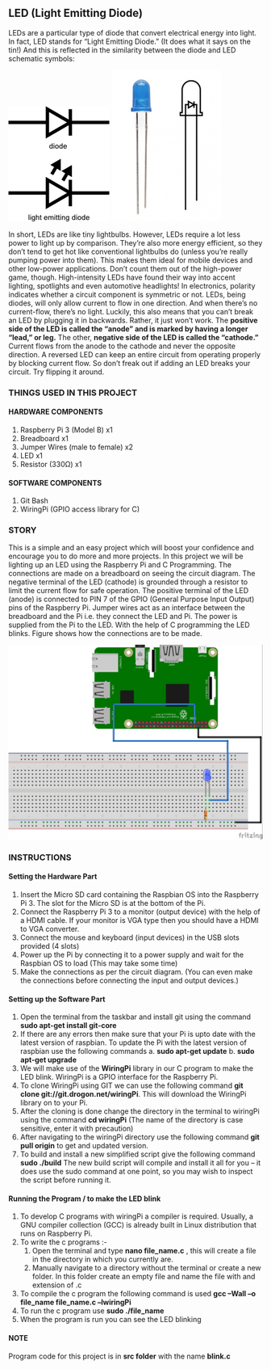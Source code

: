 ## LED (Light Emitting Diode)

LEDs are a particular type of diode that convert electrical energy into light. In fact, LED stands for “Light Emitting Diode.” (It does what it says on the tin!) And this is reflected in the similarity between the diode and LED schematic symbols:

 ![](https://github.com/11RO05/handson-iot-raspberrypi/blob/master/images/Diode%20and%20LED.png) ![](https://github.com/11RO05/handson-iot-raspberrypi/blob/master/images/LED1.png)

In short, LEDs are like tiny lightbulbs. However, LEDs require a lot less power to light up by comparison. They’re also more energy efficient, so they don’t tend to get hot like conventional lightbulbs do (unless you’re really pumping power into them). This makes them ideal for mobile devices and other low-power applications. Don’t count them out of the high-power game, though. High-intensity LEDs have found their way into accent lighting, spotlights and even automotive headlights!
In electronics, polarity indicates whether a circuit component is symmetric or not. LEDs, being diodes, will only allow current to flow in one direction. And when there’s no current-flow, there’s no light. Luckily, this also means that you can’t break an LED by plugging it in backwards. Rather, it just won’t work. The **positive side of the LED is called the “anode” and is marked by having a longer “lead,” or leg.** The other, **negative side of the LED is called the “cathode.”** Current flows from the anode to the cathode and never the opposite direction. A reversed LED can keep an entire circuit from operating properly by blocking current flow. So don’t freak out if adding an LED breaks your circuit. Try flipping it around.


### THINGS USED IN THIS PROJECT
#### HARDWARE COMPONENTS
1.	Raspberry Pi 3 (Model B)			        x1 
2.	Breadboard 					              x1
3.	Jumper Wires	(male to female)		x2
4.	LED 						                  x1
5.	Resistor (330Ω)				            x1
#### SOFTWARE COMPONENTS
1.	Git Bash
2.	WiringPi (GPIO access library for C)

### STORY
This is a simple and an easy project which will boost your confidence and encourage you to do more and more projects.
In this project we will be lighting up an LED using the Raspberry Pi and C Programming. The connections are made on a breadboard on seeing the circuit diagram. The negative terminal of the LED (cathode) is grounded through a resistor to limit the current flow for safe operation. The positive terminal of the LED (anode) is connected to PIN 7 of the GPIO (General Purpose Input Output) pins of the Raspberry Pi. Jumper wires act as an interface between the breadboard and the Pi i.e. they connect the LED and Pi. The power is supplied from the Pi to the LED. With the help of C programming the LED blinks. Figure shows how the connections are to be made. 

![](https://github.com/11RO05/handson-iot-raspberrypi/blob/master/circuit-diagram/LED%20with%20C.png)


### INSTRUCTIONS
#### Setting the Hardware Part
1.	Insert the Micro SD card containing the Raspbian OS into the Raspberry Pi 3. The slot for the Micro SD is at the bottom of the Pi.
2.	Connect the Raspberry Pi 3 to a monitor (output device) with the help of a HDMI cable. If your monitor is VGA type then you should have a HDMI to VGA converter. 
3.	Connect the mouse and keyboard (input devices) in the USB slots provided (4 slots)
4.	Power up the Pi by connecting it to a power supply and wait for the Raspbian OS to load (This may take some time)
5.	Make the connections as per the circuit diagram. (You can even make the connections before connecting the input and output devices.)

#### Setting up the Software Part
1.	Open the terminal from the taskbar and install git using the command **sudo apt-get install git-core**
2.	If there are any errors then make sure that your Pi is upto date with the latest version of raspbian. To update the Pi with the latest version of raspbian use the following commands 
a.	**sudo apt-get update**
b.	**sudo apt-get upgrade**
3.	We will make use of the **WiringPi** library in our C program to make the LED blink. WiringPi is a GPIO interface for the Raspberry Pi.
4.	To clone WiringPi using GIT we can use the following command **git clone git://git.drogon.net/wiringPi**. This will download the WiringPi library on to your Pi.
5.	After the cloning is done change the directory in the terminal to wiringPi using the command **cd wiringPi** (The name of the directory is case sensitive, enter it with precaution)
6.	After navigating to the wiringPi directory use the following command **git pull origin** to get and updated version.
7.	To build and install a new simplified script give the following command **sudo ./build** The new build script will compile and install it all for you – it does use the sudo command at one point, so you may wish to inspect the script before running it.

#### Running the Program / to make the LED blink
1.	To develop C programs with wiringPi a compiler is required. Usually, a GNU compiler collection (GCC) is already built in Linux distribution that runs on Raspberry Pi.
2.	To write the c programs :-
    1.	Open the terminal and type **nano file_name.c** , this will create a file in the directory in which you currently are.
    2.	Manually navigate to a directory without the terminal or create a new folder. In this folder create an empty file and name the file with and extension of .c
3.	To compile the c program the following command is used **gcc –Wall –o file_name file_name.c –lwiringPi**
4.	To run the c program use **sudo ./file_name**
5.	When the program is run you can see the LED blinking

#### NOTE
Program code for this project is in **src folder** with the name **blink.c**



